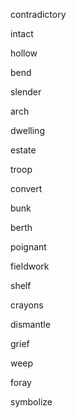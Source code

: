 contradictory

intact

hollow

bend

slender

arch

dwelling

estate

troop

convert

bunk

berth

poignant

fieldwork

shelf

crayons

dismantle

grief

weep

foray

symbolize
